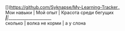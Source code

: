 [](https://github.com/Syknapse/My-Learning-Tracker_  
Мои навыки | Мой опыт | Красота среди бегущих  
___________|____________|______________________  
сколько | волка не корми | а у слона
